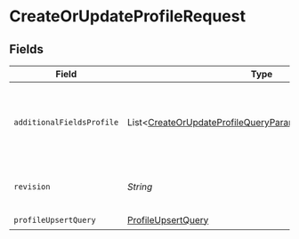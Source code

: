 # CreateOrUpdateProfileRequest


## Fields

| Field                                                                                                                                              | Type                                                                                                                                               | Required                                                                                                                                           | Description                                                                                                                                        |
| -------------------------------------------------------------------------------------------------------------------------------------------------- | -------------------------------------------------------------------------------------------------------------------------------------------------- | -------------------------------------------------------------------------------------------------------------------------------------------------- | -------------------------------------------------------------------------------------------------------------------------------------------------- |
| `additionalFieldsProfile`                                                                                                                          | List\<[CreateOrUpdateProfileQueryParamAdditionalFieldsProfile](../../models/operations/CreateOrUpdateProfileQueryParamAdditionalFieldsProfile.md)> | :heavy_minus_sign:                                                                                                                                 | Request additional fields not included by default in the response. Supported values: 'subscriptions', 'predictive_analytics'                       |
| `revision`                                                                                                                                         | *String*                                                                                                                                           | :heavy_check_mark:                                                                                                                                 | API endpoint revision (format: YYYY-MM-DD[.suffix])                                                                                                |
| `profileUpsertQuery`                                                                                                                               | [ProfileUpsertQuery](../../models/components/ProfileUpsertQuery.md)                                                                                | :heavy_check_mark:                                                                                                                                 | N/A                                                                                                                                                |